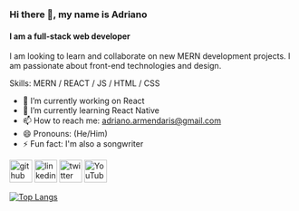 ### Hi there 👋, my name is Adriano
#### I am a full-stack web developer
I am looking to learn and collaborate on new MERN development projects. I am passionate about front-end technologies and design.

Skills: MERN / REACT / JS / HTML / CSS

- 🔭 I’m currently working on React 
- 🌱 I’m currently learning React Native 
- 📫 How to reach me: adriano.armendaris@gmail.com 
- 😄 Pronouns: (He/Him) 
- ⚡ Fun fact: I'm also a songwriter 


[<img src='https://cdn.jsdelivr.net/npm/simple-icons@3.0.1/icons/github.svg' alt='github' height='40'>](https://github.com/AdrianoArmen)  [<img src='https://cdn.jsdelivr.net/npm/simple-icons@3.0.1/icons/linkedin.svg' alt='linkedin' height='40'>](https://www.linkedin.com/in/adriano-armendaris/)  [<img src='https://cdn.jsdelivr.net/npm/simple-icons@3.0.1/icons/twitter.svg' alt='twitter' height='40'>](https://twitter.com/Adriano99311656)  [<img src='https://cdn.jsdelivr.net/npm/simple-icons@3.0.1/icons/youtube.svg' alt='YouTube' height='40'>](https://www.youtube.com/channel/UC6jtQcnduCGlxYMoONbt5_A)  

[![Top Langs](https://github-readme-stats.vercel.app/api/top-langs/?username=AdrianoArmen)](https://github.com/anuraghazra/github-readme-stats)



<!--
**AdrianoArmen/AdrianoArmen** is a ✨ _special_ ✨ repository because its `README.md` (this file) appears on your GitHub profile.

Here are some ideas to get you started:

- 🔭 I’m currently working on ...React
- 🌱 I’m currently learning ...
- 👯 I’m looking to collaborate on ...
- 🤔 I’m looking for help with ...
- 💬 Ask me about ...
- 📫 How to reach me: ...
- 😄 Pronouns: ...
- ⚡ Fun fact: ...
-->
